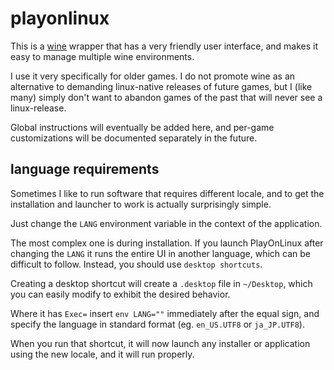 
# playonlinux

This is a [wine](https://www.winehq.org/) wrapper that has a very friendly user interface, and makes it easy to manage multiple wine environments.

I use it very specifically for older games.  I do not promote wine as an alternative to demanding linux-native releases of future games, but I (like many) simply don't want to abandon games of the past that will never see a linux-release.

Global instructions will eventually be added here, and per-game customizations will be documented separately in the future.


## language requirements

Sometimes I like to run software that requires different locale, and to get the installation and launcher to work is actually surprisingly simple.

Just change the `LANG` environment variable in the context of the application.

The most complex one is during installation.  If you launch PlayOnLinux after changing the `LANG` it runs the entire UI in another language, which can be difficult to follow.  Instead, you should use `desktop shortcuts`.

Creating a desktop shortcut will create a `.desktop` file in `~/Desktop`, which you can easily modify to exhibit the desired behavior.

Where it has `Exec=` insert `env LANG=""` immediately after the equal sign, and specify the language in standard format (eg. `en_US.UTF8` or `ja_JP.UTF8`).

When you run that shortcut, it will now launch any installer or application using the new locale, and it will run properly.
